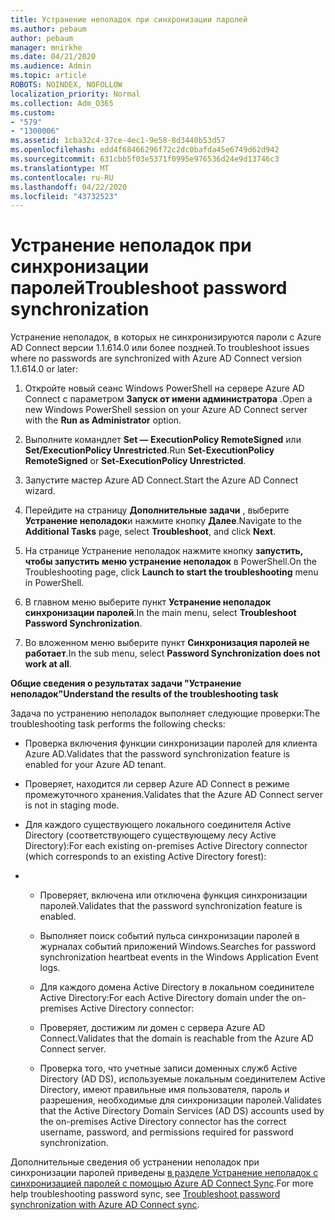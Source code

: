 ```yaml
---
title: Устранение неполадок при синхронизации паролей
ms.author: pebaum
author: pebaum
manager: mnirkhe
ms.date: 04/21/2020
ms.audience: Admin
ms.topic: article
ROBOTS: NOINDEX, NOFOLLOW
localization_priority: Normal
ms.collection: Adm_O365
ms.custom:
- "579"
- "1300006"
ms.assetid: 1cba32c4-37ce-4ec1-9e58-8d3440b53d57
ms.openlocfilehash: edd4f68466296f72c2dc0bafda45e6749d62d942
ms.sourcegitcommit: 631cbb5f03e5371f0995e976536d24e9d13746c3
ms.translationtype: MT
ms.contentlocale: ru-RU
ms.lasthandoff: 04/22/2020
ms.locfileid: "43732523"
---
```

# <a name="troubleshoot-password-synchronization"></a><span data-ttu-id="f65c8-102">Устранение неполадок при синхронизации паролей</span><span class="sxs-lookup"><span data-stu-id="f65c8-102">Troubleshoot password synchronization</span></span>

<span data-ttu-id="f65c8-103">Устранение неполадок, в которых не синхронизируются пароли с Azure AD Connect версии 1.1.614.0 или более поздней.</span><span class="sxs-lookup"><span data-stu-id="f65c8-103">To troubleshoot issues where no passwords are synchronized with Azure AD Connect version 1.1.614.0 or later:</span></span>
  
1. <span data-ttu-id="f65c8-104">Откройте новый сеанс Windows PowerShell на сервере Azure AD Connect с параметром **Запуск от имени администратора** .</span><span class="sxs-lookup"><span data-stu-id="f65c8-104">Open a new Windows PowerShell session on your Azure AD Connect server with the **Run as Administrator** option.</span></span>

2. <span data-ttu-id="f65c8-105">Выполните командлет **Set — ExecutionPolicy RemoteSigned** или **Set/ExecutionPolicy Unrestricted**.</span><span class="sxs-lookup"><span data-stu-id="f65c8-105">Run **Set-ExecutionPolicy RemoteSigned** or **Set-ExecutionPolicy Unrestricted**.</span></span>

3. <span data-ttu-id="f65c8-106">Запустите мастер Azure AD Connect.</span><span class="sxs-lookup"><span data-stu-id="f65c8-106">Start the Azure AD Connect wizard.</span></span>

4. <span data-ttu-id="f65c8-107">Перейдите на страницу **Дополнительные задачи** , выберите **Устранение неполадок**и нажмите кнопку **Далее**.</span><span class="sxs-lookup"><span data-stu-id="f65c8-107">Navigate to the **Additional Tasks** page, select **Troubleshoot**, and click **Next**.</span></span>

5. <span data-ttu-id="f65c8-108">На странице Устранение неполадок нажмите кнопку **запустить, чтобы запустить меню устранение неполадок** в PowerShell.</span><span class="sxs-lookup"><span data-stu-id="f65c8-108">On the Troubleshooting page, click **Launch to start the troubleshooting** menu in PowerShell.</span></span>

6. <span data-ttu-id="f65c8-109">В главном меню выберите пункт **Устранение неполадок синхронизации паролей**.</span><span class="sxs-lookup"><span data-stu-id="f65c8-109">In the main menu, select **Troubleshoot Password Synchronization**.</span></span>

7. <span data-ttu-id="f65c8-110">Во вложенном меню выберите пункт **Синхронизация паролей не работает**.</span><span class="sxs-lookup"><span data-stu-id="f65c8-110">In the sub menu, select **Password Synchronization does not work at all**.</span></span>

<span data-ttu-id="f65c8-111">**Общие сведения о результатах задачи "Устранение неполадок"**</span><span class="sxs-lookup"><span data-stu-id="f65c8-111">**Understand the results of the troubleshooting task**</span></span>
  
<span data-ttu-id="f65c8-112">Задача по устранению неполадок выполняет следующие проверки:</span><span class="sxs-lookup"><span data-stu-id="f65c8-112">The troubleshooting task performs the following checks:</span></span>
  
- <span data-ttu-id="f65c8-113">Проверка включения функции синхронизации паролей для клиента Azure AD.</span><span class="sxs-lookup"><span data-stu-id="f65c8-113">Validates that the password synchronization feature is enabled for your Azure AD tenant.</span></span>

- <span data-ttu-id="f65c8-114">Проверяет, находится ли сервер Azure AD Connect в режиме промежуточного хранения.</span><span class="sxs-lookup"><span data-stu-id="f65c8-114">Validates that the Azure AD Connect server is not in staging mode.</span></span>

- <span data-ttu-id="f65c8-115">Для каждого существующего локального соединителя Active Directory (соответствующего существующему лесу Active Directory):</span><span class="sxs-lookup"><span data-stu-id="f65c8-115">For each existing on-premises Active Directory connector (which corresponds to an existing Active Directory forest):</span></span>

- 
  - <span data-ttu-id="f65c8-116">Проверяет, включена или отключена функция синхронизации паролей.</span><span class="sxs-lookup"><span data-stu-id="f65c8-116">Validates that the password synchronization feature is enabled.</span></span>

  - <span data-ttu-id="f65c8-117">Выполняет поиск событий пульса синхронизации паролей в журналах событий приложений Windows.</span><span class="sxs-lookup"><span data-stu-id="f65c8-117">Searches for password synchronization heartbeat events in the Windows Application Event logs.</span></span>

  - <span data-ttu-id="f65c8-118">Для каждого домена Active Directory в локальном соединителе Active Directory:</span><span class="sxs-lookup"><span data-stu-id="f65c8-118">For each Active Directory domain under the on-premises Active Directory connector:</span></span>

  - <span data-ttu-id="f65c8-119">Проверяет, достижим ли домен с сервера Azure AD Connect.</span><span class="sxs-lookup"><span data-stu-id="f65c8-119">Validates that the domain is reachable from the Azure AD Connect server.</span></span>

  - <span data-ttu-id="f65c8-120">Проверка того, что учетные записи доменных служб Active Directory (AD DS), используемые локальным соединителем Active Directory, имеют правильные имя пользователя, пароль и разрешения, необходимые для синхронизации паролей.</span><span class="sxs-lookup"><span data-stu-id="f65c8-120">Validates that the Active Directory Domain Services (AD DS) accounts used by the on-premises Active Directory connector has the correct username, password, and permissions required for password synchronization.</span></span>

<span data-ttu-id="f65c8-121">Дополнительные сведения об устранении неполадок при синхронизации паролей приведены [в разделе Устранение неполадок с синхронизацией паролей с помощью Azure AD Connect Sync](https://docs.microsoft.com/azure/active-directory/connect/active-directory-aadconnectsync-troubleshoot-password-synchronization).</span><span class="sxs-lookup"><span data-stu-id="f65c8-121">For more help troubleshooting password sync, see [Troubleshoot password synchronization with Azure AD Connect sync](https://docs.microsoft.com/azure/active-directory/connect/active-directory-aadconnectsync-troubleshoot-password-synchronization).</span></span>
  